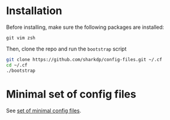 Installation
============

Before installing, make sure the following packages are installed:
```
git vim zsh
```
Then, clone the repo and run the `bootstrap` script
```bash
git clone https://github.com/sharkdp/config-files.git ~/.cf
cd ~/.cf
./bootstrap
```

Minimal set of config files
===========================
See [set of minimal config files](minimal-config).
